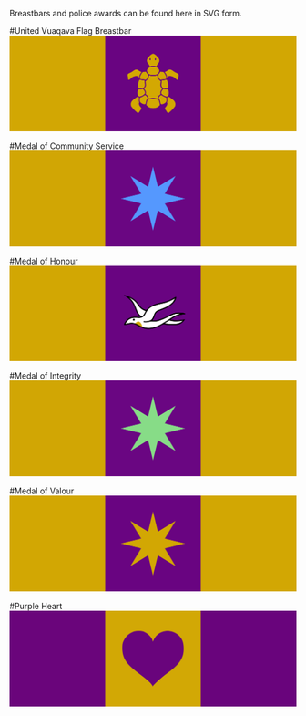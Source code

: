 Breastbars and police awards can be found here in SVG form.

#United Vuaqava Flag Breastbar
![United Vuaqava Breastbar](./UVBreastbar.svg)

#Medal of Community Service
![Medal of Community Service](./MedalOfCommunityService.svg)

#Medal of Honour
![Medal of Honour](./MedalOfHonour.svg)

#Medal of Integrity
![Medal of Integrity](./MedalOfIntegrity.svg)

#Medal of Valour
![Medal of Valour](./MedalOfValour.svg)

#Purple Heart
![Purple Heart](./PurpleHeart.svg)
